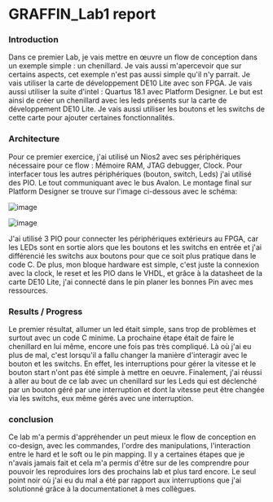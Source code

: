 # GRAFFIN_Lab1 report



### Introduction


Dans ce premier Lab, je vais mettre en œuvre un flow de conception dans un exemple simple : un chenillard. Je vais aussi m'apercevoir que sur certains aspects, cet exemple n'est pas aussi simple qu'il n'y parrait. Je vais utiliser la carte de développement DE10 Lite avec son FPGA. Je vais aussi utiliser la suite d'intel : Quartus 18.1 avec Platform Designer.
Le but est ainsi de créer un chenillard avec les leds présents sur la carte de développement DE10 Lite. Je vais aussi utiliser les boutons et les switchs de cette carte pour ajouter certaines fonctionnalités.


### Architecture


Pour ce premier exercice, j'ai utilisé un Nios2 avec ses périphériques nécessaire pour ce flow : Mémoire RAM, JTAG debugger, Clock. Pour interfacer tous les autres périphériques (bouton, switch, Leds) j'ai utilisé des PIO. Le tout communiquant avec le bus Avalon. Le montage final sur Platform Designer se trouve sur l'image ci-dessous avec le schéma:


![image](https://user-images.githubusercontent.com/75631006/212178333-fa4b9fe0-c9e9-4bfe-a043-b8fb1fc08147.png)


![image](https://user-images.githubusercontent.com/75631006/211356399-ac0007ec-12f5-4fcc-97d5-122cea5af28b.png)

J'ai utilisé 3 PIO pour connecter les périphériques extérieurs au FPGA, car les LEDs sont en sortie alors que les boutons et les switchs en entrée et j'ai différencié les switchs aux boutons pour que ce soit plus pratique dans le code C.
De plus, mon bloque hardware est simple, c'est juste la connexion avec la clock, le reset et les PIO dans le VHDL, et grâce à la datasheet de la carte DE10 Lite, j'ai connecté dans le pin planer les bonnes Pin avec mes ressources.


### Results / Progress

Le premier résultat, allumer un led était simple, sans trop de problèmes et surtout avec un code C minime. La prochaine étape était de faire le chenillard en lui même, encore une fois pas très compliqué. Là où j'ai eu plus de mal, c'est lorsqu'il a fallu changer la manière d'interagir avec le bouton et les switchs. En effet, les interruptions pour gérer la vitesse et le bouton start n'ont pas été simple à mettre en oeuvre.
Finalement, j'ai réussi à aller au bout de ce lab avec un chenillard sur les Leds qui est déclenché par un bouton géré par une interruption et dont la vitesse peut être changée via les switchs, eux même gérés avec une interruption. 

### conclusion

Ce lab m'a permis d'appréhender  un peut mieux le flow de conception en co-design, avec les commandes, l'ordre des manipulations, l'interaction entre le hard et le soft ou le pin mapping. Il y a certaines étapes que je n'avais jamais fait et cela m'a permis d'être sur de les comprendre pour pouvoir les reproduires lors des prochains lab et plus tard encore.
Le seul point noir où j'ai eu du mal a été par rapport aux interruptions que j'ai solutionné grâce à la documentationet à mes collègues.

